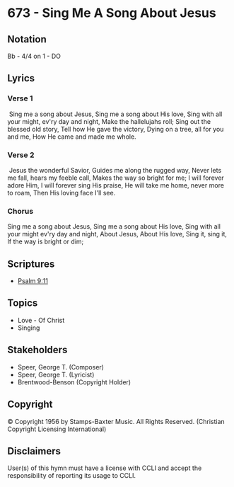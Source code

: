 # 673 - Sing Me A Song About Jesus

## Notation

Bb - 4/4 on 1 - DO

## Lyrics

### Verse 1

 Sing me a song about Jesus, Sing me a song about His love, Sing with all your might, ev'ry day and night, Make the hallelujahs roll; Sing out the blessed old story, Tell how He gave the victory, Dying on a tree, all for you and me, How He came and made me whole.

### Verse 2

 Jesus the wonderful Savior, Guides me along the rugged way, Never lets me fall, hears my feeble call, Makes the way so bright for me; I will forever adore Him, I will forever sing His praise, He will take me home, never more to roam, Then His loving face I'll see.

### Chorus

Sing me a song about Jesus, Sing me a song about His love, Sing with all your might ev'ry day and night, About Jesus, About His love, Sing it, sing it, If the way is bright or dim;


## Scriptures

- [Psalm 9:11](https://www.biblegateway.com/passage/?search=Psalm%209%3A11)

## Topics

- Love - Of Christ
- Singing

## Stakeholders

- Speer, George T. (Composer)
- Speer, George T. (Lyricist)
- Brentwood-Benson (Copyright Holder)

## Copyright

© Copyright 1956 by Stamps-Baxter Music. All Rights Reserved.
(Christian Copyright Licensing International)

## Disclaimers

User(s) of this hymn must have a license with CCLI and accept the responsibility of reporting its usage to CCLI.

